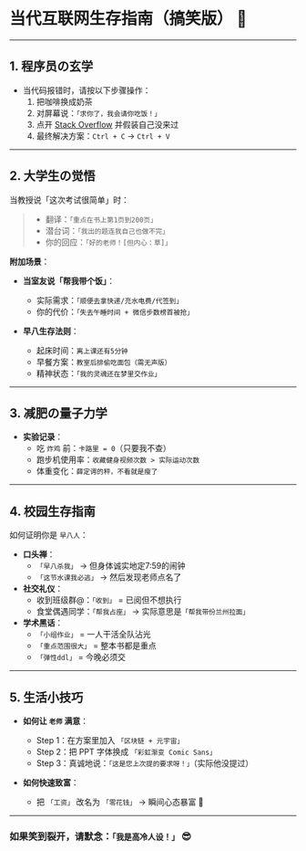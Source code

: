 # 当代互联网生存指南（搞笑版） 🤣

---

## 1. ​**程序员の玄学**
- 当代码报错时，请按以下步骤操作：
  1. 把咖啡换成奶茶 
  2. 对屏幕说：`「求你了，我会请你吃饭！」`  
  3. 点开 [Stack Overflow](https://stackoverflow.com) 并假装自己没来过  
  4. 最终解决方案：`Ctrl + C` → `Ctrl + V`

---

## 2. ​**大学生の觉悟**
当教授说「这次考试很简单」时：
> - 翻译：`「重点在书上第1页到200页」`  
> - 潜台词：`「我出的题连我自己也做不完」`  
> - 你的回应：`「好的老师！[但内心：草]」`  

**附加场景**：
- ​**当室友说「帮我带个饭」**：
  - 实际需求：`「顺便去拿快递/充水电费/代签到」`  
  - 你的代价：`「失去午睡时间 + 微信步数榜首被抢」`  

- ​**早八生存法则**：
  - 起床时间：`离上课还有5分钟`  
  - 早餐方案：`教室后排偷吃面包（需无声版）`  
  - 精神状态：`「我的灵魂还在梦里交作业」`  

---

## 3. ​**减肥の量子力学**
- ​**实验记录**：  
  - 吃 `炸鸡` 前：`卡路里 = 0`（只要我不查）  
  - 跑步机使用率：`收藏健身视频次数 > 实际运动次数`  
  - 体重变化：`薛定谔的秤，不看就是瘦了`

---

## 4. ​**校园生存指南**
如何证明你是 `早八人`：  
- ​**口头禅**：  
  - `「早八杀我」` → 但身体诚实地定7:59的闹钟  
  - `「这节水课我必逃」` → 然后发现老师点名了  
- ​**社交礼仪**：  
  - 收到班级群@：`「收到」` = 已阅但不想执行  
  - 食堂偶遇同学：`「帮我占座」` → 实际意思是`「帮我带份兰州拉面」`  
- ​**学术黑话**：  
  - `「小组作业」` = 一人干活全队沾光  
  - `「重点范围很大」` = 整本书都是重点  
  - `「弹性ddl」` = 今晚必须交  
---

## 5. ​**生活小技巧**
- ​**如何让 `老师` 满意**：  
  - Step 1：在方案里加入 `「区块链 + 元宇宙」`  
  - Step 2：把 PPT 字体换成 `「彩虹渐变 Comic Sans」`  
  - Step 3：真诚地说：`「这是您上次提的要求呀！」`（实际他没提过）  

- ​**如何快速致富**：  
  - 把 `「工资」` 改名为 `「零花钱」` → 瞬间心态暴富 🤑

---

### 如果笑到裂开，请默念：`「我是高冷人设！」` 😎
